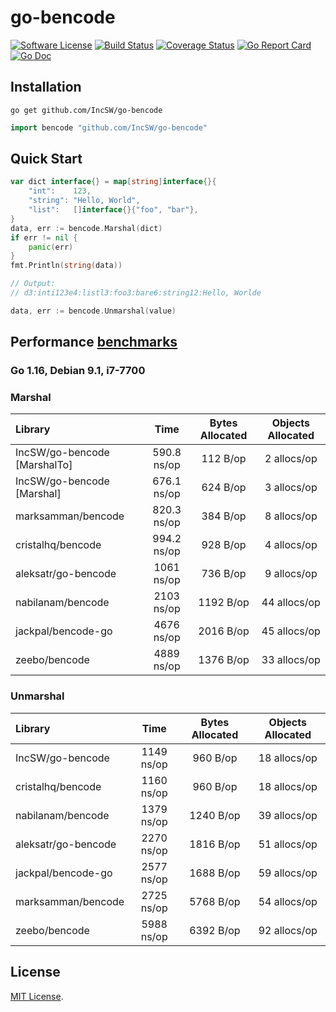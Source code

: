 # go-bencode
[![Software License](https://img.shields.io/badge/license-MIT-brightgreen.svg?style=flat-square)](LICENSE)
[![Build Status](https://img.shields.io/travis/IncSW/go-bencode.svg?style=flat-square)](https://travis-ci.org/IncSW/go-bencode)
[![Coverage Status](https://img.shields.io/coveralls/IncSW/go-bencode/master.svg?style=flat-square)](https://coveralls.io/github/IncSW/go-bencode)
[![Go Report Card](https://goreportcard.com/badge/github.com/IncSW/go-bencode?style=flat-square)](https://goreportcard.com/report/github.com/IncSW/go-bencode)
[![Go Doc](https://img.shields.io/badge/godoc-reference-blue.svg?style=flat-square)](http://godoc.org/github.com/IncSW/go-bencode)

## Installation

`go get github.com/IncSW/go-bencode`

```go
import bencode "github.com/IncSW/go-bencode"
```

## Quick Start

```go
var dict interface{} = map[string]interface{}{
	"int":    123,
	"string": "Hello, World",
	"list":   []interface{}{"foo", "bar"},
}
data, err := bencode.Marshal(dict)
if err != nil {
	panic(err)
}
fmt.Println(string(data))

// Output:
// d3:inti123e4:listl3:foo3:bare6:string12:Hello, Worlde
```

```go
data, err := bencode.Unmarshal(value)
```

## Performance [benchmarks](https://github.com/IncSW/go-bencode/tree/benchmarks/benchmarks)

### Go 1.16, Debian 9.1, i7-7700

### Marshal

| Library                      |    Time     | Bytes Allocated | Objects Allocated |
| :--------------------------- | :---------: | :-------------: | :---------------: |
| IncSW/go-bencode [MarshalTo] | 590.8 ns/op |    112 B/op     |    2 allocs/op    |
| IncSW/go-bencode [Marshal]   | 676.1 ns/op |    624 B/op     |    3 allocs/op    |
| marksamman/bencode           | 820.3 ns/op |    384 B/op     |    8 allocs/op    |
| cristalhq/bencode            | 994.2 ns/op |    928 B/op     |    4 allocs/op    |
| aleksatr/go-bencode          | 1061 ns/op  |    736 B/op     |    9 allocs/op    |
| nabilanam/bencode            | 2103 ns/op  |    1192 B/op    |   44 allocs/op    |
| jackpal/bencode-go           | 4676 ns/op  |    2016 B/op    |   45 allocs/op    |
| zeebo/bencode                | 4889 ns/op  |    1376 B/op    |   33 allocs/op    |

### Unmarshal

| Library             |    Time    | Bytes Allocated | Objects Allocated |
| :------------------ | :--------: | :-------------: | :---------------: |
| IncSW/go-bencode    | 1149 ns/op |    960 B/op     |   18 allocs/op    |
| cristalhq/bencode   | 1160 ns/op |    960 B/op     |   18 allocs/op    |
| nabilanam/bencode   | 1379 ns/op |    1240 B/op    |   39 allocs/op    |
| aleksatr/go-bencode | 2270 ns/op |    1816 B/op    |   51 allocs/op    |
| jackpal/bencode-go  | 2577 ns/op |    1688 B/op    |   59 allocs/op    |
| marksamman/bencode  | 2725 ns/op |    5768 B/op    |   54 allocs/op    |
| zeebo/bencode       | 5988 ns/op |    6392 B/op    |   92 allocs/op    |

## License

[MIT License](LICENSE).
